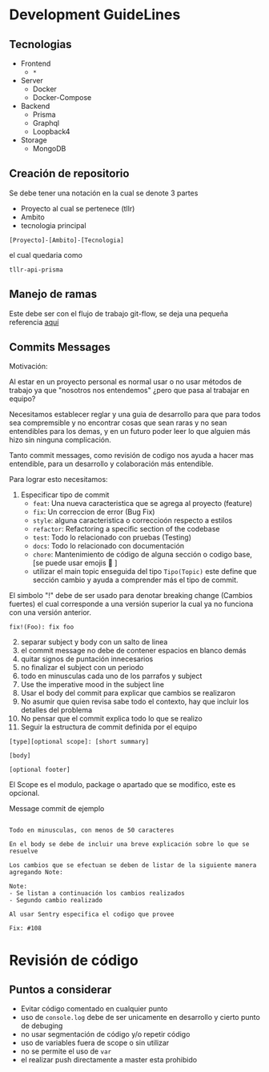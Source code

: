 # Development GuideLines

## Tecnologias
* Frontend
    * `*`
* Server
    * Docker
    * Docker-Compose
* Backend
    * Prisma
    * Graphql
    * Loopback4
* Storage
    * MongoDB

## Creación de repositorio 
Se debe tener una notación en la cual se denote 3 partes
* Proyecto al cual se pertenece (tllr)
* Ambito
* tecnologia principal

```
[Proyecto]-[Ambito]-[Tecnologia]
```

el cual quedaria como 

```
tllr-api-prisma
```
## Manejo de ramas

Este debe ser con el flujo de trabajo git-flow, se deja una pequeña referencia [aquí](https://www.atlassian.com/es/git/tutorials/comparing-workflows/gitflow-workflow)

## Commits Messages

Motivación:

Al estar en un proyecto personal es normal usar o no usar métodos de trabajo ya que "nosotros nos entendemos" ¿pero que pasa al trabajar en equipo?

Necesitamos establecer reglar y una guia de desarrollo para que para todos sea compremsible y no encontrar cosas que sean raras y no sean entendibles para los demas, y en un futuro poder leer lo que alguien más hizo sin ninguna complicación.

Tanto commit messages, como revisión de codigo nos ayuda a hacer mas entendible, para un desarrollo y colaboración más entendible.

Para lograr esto necesitamos:

1. Especificar tipo de commit
    * `feat`: Una nueva caracteristica que se agrega al proyecto (feature)
    * `fix`: Un correccion de error (Bug Fix)
    * `style`: alguna caracteristica o correccioón respecto a estilos
    * `refactor`: Refactoring a specific section of the codebase
    * `test`: Todo lo relacionado con pruebas (Testing)
    * `docs`: Todo lo relacionado con documentación
    * `chore`: Mantenimiento de código de alguna sección o codigo base, [se puede usar emojis 😬 ]
    * utilizar el main topic enseguida del tipo `Tipo(Topic)` este define que sección cambio y ayuda a comprender más el tipo de commit.


El simbolo "!" debe de ser usado para denotar breaking change (Cambios fuertes) el cual corresponde a una versión superior la cual ya no funciona con una versión anterior.
```
fix!(Foo): fix foo
```

2. separar subject y body con un salto de linea
3. el commit message no debe de contener espacios en blanco demás
4. quitar signos de puntación innecesarios
5. no finalizar el subject con un periodo
6. todo en minusculas cada uno de los parrafos y subject
7. Use the imperative mood in the subject line
8. Usar el body del commit para explicar que cambios se realizaron
9. No asumir que quien revisa sabe todo el contexto, hay que incluir los detalles del problema
10. No pensar que el commit explica todo lo que se realizo
11. Seguir la estructura de commit definida por el equipo
```
[type][optional scope]: [short summary]

[body]

[optional footer]
```

El Scope es el modulo, package o apartado que se modifico, este es opcional.

Message commit de ejemplo
```text

Todo en minusculas, con menos de 50 caracteres

En el body se debe de incluir una breve explicación sobre lo que se resuelve

Los cambios que se efectuan se deben de listar de la siguiente manera agregando Note:

Note:
- Se listan a continuación los cambios realizados
- Segundo cambio realizado

Al usar Sentry especifica el codigo que provee

Fix: #108
```
# Revisión de código 

## Puntos a considerar
* Evitar código comentado en cualquier punto
* uso de `console.log` debe de ser unicamente en desarrollo y cierto punto de debuging
* no usar segmentación de código y/o repetir código
* uso de variables fuera de scope o sin utilizar
* no se permite el uso de `var`
* el realizar push directamente a master esta prohibido
